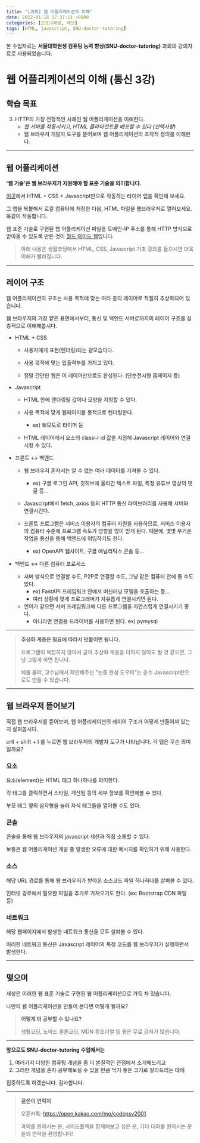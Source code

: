 ```yaml
---
title: "[과외] 웹 어플리케이션의 이해"
date: 2022-01-18 17:37:11 +0900
categories: [프로그래밍, 메모]
tags: [HTML, javascript, SNU-doctor-tutoring]
---
```




본 수업자료는 **서울대학원생 컴퓨팅 능력 향상(SNU-doctor-tutoring)** 과외의 강의자료로 사용되었습니다.



# 웹 어플리케이션의 이해 (통신 3강)

## 학습 목표

3. HTTP의 가장 전형적인 사례인 웹 어플리케이션을 이해한다.
   - *웹 서버를 작동시키고, HTML 클라이언트를 배포할 수 있다 (선택사항)*
   - 웹 브라우저 개발자 도구를 뜯어보며 웹 어플리케이션의 조작적 정의를 이해한다.

---

## 웹 어플리케이션

**'웹 기술'은 웹 브라우저가 지원해야 할 표준 기술을 의미합니다.**

[이곳](https://codepen.io/Zyberg/pen/YGvdVd)에서 HTML + CSS + Javascript만으로 작동하는 타이머 앱을 확인해 보세요.

그 앱을 복붙해서 로컬 컴퓨터에 저장한 다음, HTML 파일을 웹브라우저로 열어보세요. 똑같이 작동합니다.

웹 표준 기술로 구현된 웹 어플리케이션 파일을 도메인-IP 주소를 통해 HTTP 방식으로 받아올 수 있도록 만든 것이 <u>월드 와이드 웹</u>입니다.

> 아래 내용은 생활코딩에서 HTML, CSS, Javascript 기초 강의를 들으시면 더욱 이해가 빨라집니다.

---

## 레이어 구조

웹 어플리케이션의 구조는 사용 목적에 맞는 여러 층의 레이어로 적절히 추상화되어 있습니다.

웹 브라우저의 가장 얕은 표면에서부터, 통신 및 백엔드 서버로까지의 레이어 구조를 심층적으로 이해해봅시다.

- HTML + CSS

  - 사용자에게 표현(렌더링)되는 겉모습이다.

  - 사용 목적에 맞는 입출력부를 가지고 있다.
  - 정말 간단한 웹은 이 레이어만으로도 완성된다. (단순전시형 홈페이지 등)
- Javascript

  - HTML 안에 렌더링될 값이나 모양을 지정할 수 있다.
  - 사용 목적에 맞게 웹페이지를 동적으로 렌더링한다.
    - ex) 뽀모도로 타이머 등

  - HTML 레이어에서 요소의 class나 id 값을 지정해 Javascript 레이어와 연결시킬 수 있다.
- 프론트 ↔ 백엔드

  - 웹 브라우저 혼자서는 알 수 없는 여러 데이터를 가져올 수 있다.
    - ex) 구글 로그인 API, 깃허브에 올라간 텍스트 파일, 특정 유튜브 영상의 댓글 등...

  - Javascirpt에서 fetch, axios 등의 HTTP 통신 라이브러리를 사용해 서버와 연결시킨다.
  - 프론트 프로그램은 서비스 이용자의 컴퓨터 자원을 사용하므로, 서비스 이용자의 컴퓨터 수준에 프로그램 속도가 영향을 많이 받게 된다. 때문에, 몇몇 무거운 작업을 통신을 통해 백엔드에 위임하기도 한다.
    - ex) OpenAPI 웹사이트, 구글 애널리틱스 콘솔 등...
- 백엔드 ↔ 다른 컴퓨터 프로세스

  - 서버 방식으로 연결할 수도, P2P로 연결할 수도, 그냥 같은 컴퓨터 안에 둘 수도 있다.
    - ex) FastAPI 프레임워크 안에서 머신러닝 모델을 호출하는 등...
    - 여러 상황에 맞게 프로그래머가 자유롭게 연결시키면 된다.
  - 언어가 같으면 서버 프레임워크에 다른 프로그램을 자연스럽게 연결시키기 좋다.
    - 아니라면 연결용 드라이버를 사용하면 된다. ex) pymysql

---

> **추상화 계층은 필요에 따라서 덧붙이면 됩니다.**
>
> 프로그램이 복잡하지 않아서 굳이 추상화 계층을 더하지 않아도 될 것 같으면, 그냥 그렇게 하면 됩니다.
>
> 예를 들어, 교수님께서 제안해주신 "논증 완성 도우미"는 순수 Javascript만으로도 만들 수 있습니다.

---

## 웹 브라우저 뜯어보기

직접 웹 브라우저를 뜯어보며, 웹 어플리케이션의 레이어 구조가 어떻게 만들어져 있는지 살펴봅시다.

crtl + shift + I 를 누르면 웹 브라우저의 개발자 도구가 나타납니다. 각 탭은 무슨 의미일까요?

### 요소

요소(element)는 HTML 태그 하나하나를 의미한다.

각 태그를 클릭하면서 스타일,  계산됨 등의 세부 정보를 확인해볼 수 있다.

부모 태그 옆의 삼각형을 눌러 자식 태그들을 열어볼 수도 있다. 

### 콘솔

콘솔을 통해 웹 브라우저의 javascript 세션과 직접 소통할 수 있다.

보통은 웹 어플리케이션 개발 중 발생한 오류에 대한 메시지를 확인하기 위해 사용한다.

### 소스

해당 URL 경로를 통해 웹 브라우저가 받아온 소스코드 파일 하나하나를 살펴볼 수 있다.

인터넷 경로에서 필요한 파일을 추가로 가져오기도 한다. (ex: Bootstrap CDN 파일 등)

### 네트워크

해당 웹페이지에서 발생한 네트워크 통신을 모두 살펴볼 수 있다.

이러한 네트워크 통신은 Javascript 레이어의 특정 코드를 웹 브라우저가 실행하면서 발생한다.

---

## 맺으며

세상은 이러한 웹 표준 기술로 구현된 웹 어플리케이션으로 가득 차 있습니다.

나만의 웹 어플리케이션을 만들어 본다면 어떻게 될까요?

>**어떻게 더 공부할 수 있나요?**
>
>생활코딩, 노마드 클론코딩, MDN 튜토리얼 등 좋은 무료 강좌가 많습니다.

---

 **앞으로도 SNU-doctor-tutoring 수업에서는**

 1. 여러가지 다양한 컴퓨팅 개념을 좀 더 본질적인 관점에서 소개해드리고
 2. 그러한 개념을 혼자 공부해보실 수 있을 만큼 먹기 좋은 크기로 잘라드리는 데에

 집중하도록 하겠습니다. 감사합니다.

---

>**글쓴이 연락처**
>
> 오픈카톡: https://open.kakao.com/me/codepsy2001
>
> 과외를 원하시는 분, 사이드플젝을 함께해보고 싶은 분, 기타 대화를 원하시는 분들의 연락을 환영합니다!

